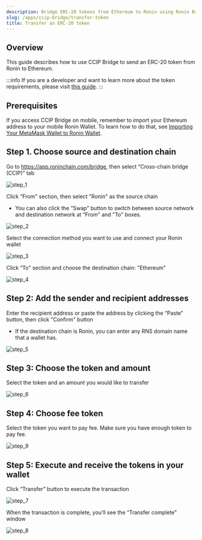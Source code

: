 ```yaml
---
description: Bridge ERC-20 tokens from Ethereum to Ronin using Ronin Bridge.
slug: /apps/ccip-bridge/transfer-token
title: Transfer an ERC-20 token
---
```


## Overview

This guide describes how to use CCIP Bridge to send an ERC-20 token from Ronin to Ethereum.


:::info
If you are a developer and want to learn more about the token requirements, please visit [this guide](/developers/tools/ccip).
:::


## Prerequisites

If you access CCIP Bridge on mobile, remember to import your Ethereum address to your mobile Ronin Wallet. To learn how to do that, see [Importing Your MetaMask Wallet to Ronin Wallet](https://support.roninchain.com/hc/en-us/articles/14862812718107-Importing-Your-MetaMask-Wallet-to-Ronin-Wallet).

## Step 1. Choose source and destination chain
   Go to https://app.roninchain.com/bridge, then select “Cross-chain bridge (CCIP)” tab

   ![step_1](../assets/step_1.png)

   Click “From" section, then select "Ronin" as the source chain
   - You can also click the “Swap” button to switch between source network and destination network at “From" and "To" boxes.

   ![step_2](../assets/step_2.png)

   Select the connection method you want to use and connect your Ronin wallet

   ![step_3](../assets/step_3.png)

   Click “To" section and choose the destination chain: "Ethereum"

   ![step_4](../assets/step_4.png)

## Step 2: Add the sender and recipient addresses
   Enter the recipient address or paste the address by clicking the “Paste" button, then click "Confirm" button
   - If the destination chain is Ronin, you can enter any RNS domain name that a wallet has.

   ![step_5](../assets/step_5.png)

## Step 3: Choose the token and amount
   Select the token and an amount you would like to transfer

   ![step_6](../assets/step_6.png)

## Step 4: Choose fee token
   Select the token you want to pay fee. Make sure you have enough token to pay fee.

   ![step_9](../assets/step_9.png)

## Step 5: Execute and receive the tokens in your  wallet
   Click “Transfer” button to execute the transaction 

   ![step_7](../assets/step_7.png)

   When the transaction is complete, you’ll see the “Transfer complete" window 

   ![step_8](../assets/step_8.png)